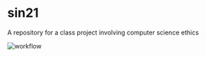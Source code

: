 # sin21
A repository for a class project involving computer science ethics

![workflow](https://github.com/ejwilson3/sin21/actions/workflows/github-actions.yml/badge.svg)
